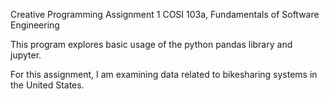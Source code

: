Creative Programming Assignment 1
COSI 103a, Fundamentals of Software Engineering

This program explores basic usage of the python pandas library and jupyter.

For this assignment, I am examining data related to bikesharing systems in the United States.

